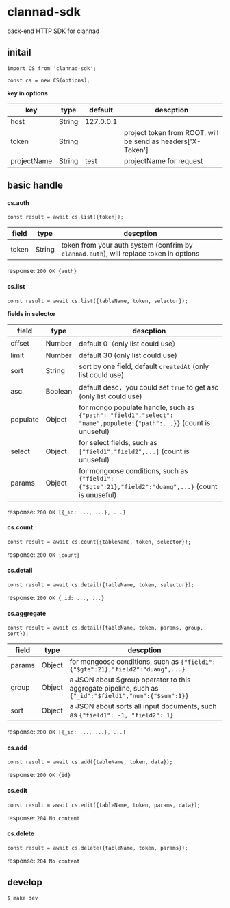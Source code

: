 # clannad-sdk
back-end HTTP SDK for clannad

## initail

```
import CS from 'clannad-sdk';

const cs = new CS(options);
```

**key in options**

| key | type | default | descption |
| ---- | ---- | ------- | ----- |
| host | String | 127.0.0.1 |  |
| token | String | | project token from ROOT, will be send as headers['X-Token'] |
| projectName | String | test | projectName for request |

## basic handle

#### cs.auth

```
const result = await cs.list({token});
```

| field | type | descption |
| --- | --- | --- |
| token | String | token from your auth system (confrim by `clannad.auth`), will replace token in options |

response: `200 OK {auth}`

#### cs.list

```
const result = await cs.list({tableName, token, selector});
```

**fields in selector**

| field | type | descption |
| --- | --- | --- |
| offset | Number | default 0（only list could use） |
| limit | Number | default 30 (only list could use) |
| sort | String | sort by one field, default `createdAt` (only list could use) |
| asc | Boolean | default desc，you could set `true` to get asc (only list could use) |
| populate | Object | for mongo populate handle, such as `{"path": "field1","select": "name",populete:{"path":...}}` (count is unuseful) |
| select | Object | for select fields, such as `["field1","field2",...]` (count is unuseful) |
| params | Object | for mongoose conditions, such as `{"field1":{"$gte":21},"field2":"duang",...}` (count is unuseful) |

response: `200 OK [{_id: ..., ...}, ...]`

#### cs.count

```
const result = await cs.count({tableName, token, selector});
```

response: `200 OK {count}`

#### cs.detail

```
const result = await cs.detail({tableName, token, selector});
```

response: `200 OK {_id: ..., ...}`

#### cs.aggregate

```
const result = await cs.detail({tableName, token, params, group, sort});
```

| field | type | descption |
| --- | --- | --- |
| params | Object | for mongoose conditions, such as `{"field1":{"$gte":21},"field2":"duang",...}` |
| group | Object | a JSON about $group operator to this aggregate pipeline, such as `{"_id":"$field1","num":{"$sum":1}}` |
| sort | Object | a JSON about sorts all input documents, such as `{"field1": -1, "field2": 1}` |

response: `200 OK [{_id: ..., ...}, ...]`

#### cs.add

```
const result = await cs.add({tableName, token, data});
```

response: `200 OK {id}`

#### cs.edit

```
const result = await cs.edit({tableName, token, params, data});
```

response: `204 No content`

#### cs.delete

```
const result = await cs.delete({tableName, token, params});
```

response: `204 No content`

## develop

```
$ make dev
```
